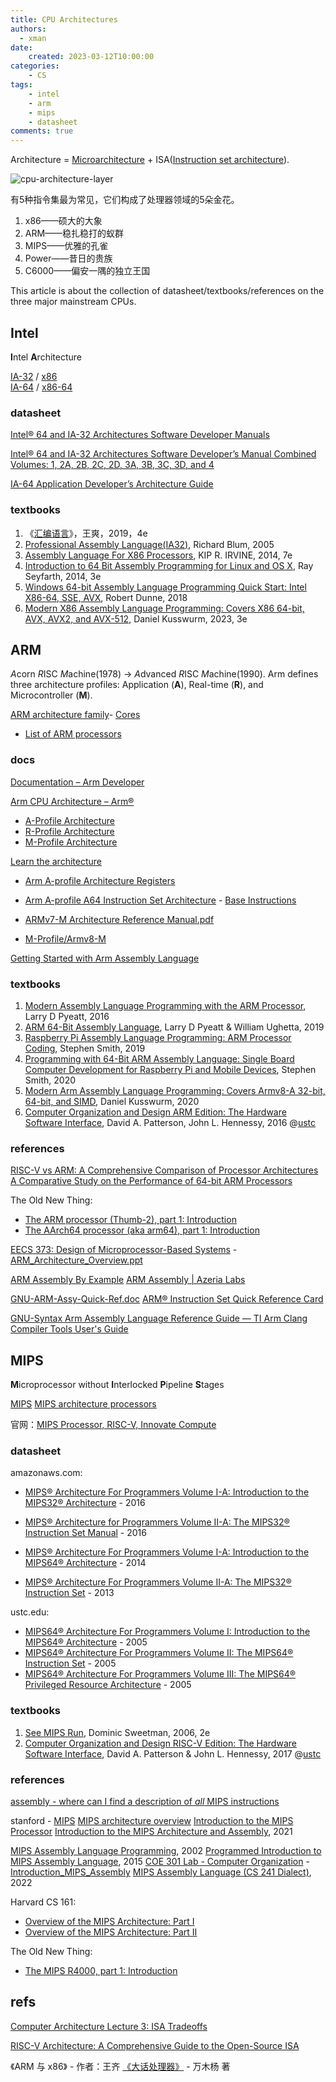 ```yaml
---
title: CPU Architectures
authors:
  - xman
date:
    created: 2023-03-12T10:00:00
categories:
    - CS
tags:
    - intel
    - arm
    - mips
    - datasheet
comments: true
---
```


Architecture = [Microarchitecture](https://en.wikipedia.org/wiki/Microarchitecture) + ISA([Instruction set architecture](https://en.wikipedia.org/wiki/Instruction_set_architecture)).

![cpu-architecture-layer](https://www.arm.com/-/media/global/Why%20Arm/architecture/cpu/architecture-layer-diagram-600.png)

有5种指令集最为常见，它们构成了处理器领域的5朵金花。

1. x86——硕大的大象
2. ARM——稳扎稳打的蚁群
3. MIPS——优雅的孔雀
4. Power——昔日的贵族
5. C6000——偏安一隅的独立王国

This article is about the collection of datasheet/textbooks/references on the three major mainstream CPUs.

<!-- more -->

## Intel

**I**ntel **A**rchitecture

[IA-32](https://en.wikipedia.org/wiki/IA-32) / [x86](https://en.wikipedia.org/wiki/X86)  
[IA-64](https://en.wikipedia.org/wiki/IA-64) / [x86-64](https://en.wikipedia.org/wiki/X86-64)  

### datasheet

[Intel® 64 and IA-32 Architectures Software Developer Manuals](https://www.intel.com/content/www/us/en/developer/articles/technical/intel-sdm.html)

[Intel® 64 and IA-32 Architectures Software Developer’s Manual Combined Volumes: 1, 2A, 2B, 2C, 2D, 3A, 3B, 3C, 3D, and 4](https://www.intel.com/content/www/us/en/content-details/782158/intel-64-and-ia-32-architectures-software-developer-s-manual-combined-volumes-1-2a-2b-2c-2d-3a-3b-3c-3d-and-4.html?wapkw=intel%2064%20and%20ia-32%20architectures%20software%20developer's%20manual&docid=782158)

[IA-64 Application Developer’s Architecture Guide](https://redirect.cs.umbc.edu/portal/help/architecture/ex_sum.pdf)

### textbooks

1. 《[汇编语言](https://item.jd.com/12841436.html)》，王爽，2019，4e
2. [Professional Assembly Language(IA32)](https://www.amazon.com/Professional-Assembly-Language-Richard-Blum/dp/0764579010), Richard Blum, 2005
3. [Assembly Language For X86 Processors](https://www.amazon.com/Assembly-Language-X86-Processors-Irvine/dp/9352869184), KIP R. IRVINE, 2014, 7e
4. [Introduction to 64 Bit Assembly Programming for Linux and OS X](https://www.amazon.com/Introduction-Bit-Assembly-Programming-Linux/dp/1484921909), Ray Seyfarth, 2014, 3e
5. [Windows 64-bit Assembly Language Programming Quick Start: Intel X86-64, SSE, AVX](https://www.amazon.com/Windows-64-bit-Assembly-Language-Programming/dp/0970112467), Robert Dunne, 2018
6. [Modern X86 Assembly Language Programming: Covers X86 64-bit, AVX, AVX2, and AVX-512](https://www.amazon.com/Modern-X86-Assembly-Language-Programming/dp/1484296028/), Daniel Kusswurm, 2023, 3e

## ARM

*A*corn *R*ISC *M*achine(1978) -> *A*dvanced *R*ISC *M*achine(1990).
Arm defines three architecture profiles: Application (**A**), Real-time (**R**), and Microcontroller (**M**).

[ARM architecture family](https://en.wikipedia.org/wiki/ARM_architecture_family)- [Cores](https://en.wikipedia.org/wiki/ARM_architecture#Cores)

- [List of ARM processors](https://en.wikipedia.org/wiki/List_of_ARM_processors)

### docs

[Documentation – Arm Developer](https://developer.arm.com/documentation/)

[Arm CPU Architecture – Arm®](https://www.arm.com/architecture/cpu)

- [A-Profile Architecture](https://developer.arm.com/Architectures/A-Profile%20Architecture)
- [R-Profile Architecture](https://developer.arm.com/Architectures/R-Profile%20Architecture)
- [M-Profile Architecture](https://developer.arm.com/Architectures/M-Profile%20Architecture)

[Learn the architecture](https://developer.arm.com/documentation/102404/0201/?lang=en)

- [Arm A-profile Architecture Registers](https://developer.arm.com/documentation/ddi0601/2024-03/?lang=en)
- [Arm A-profile A64 Instruction Set Architecture](https://developer.arm.com/documentation/ddi0602/2024-03/?lang=en) - [Base Instructions](https://developer.arm.com/documentation/ddi0602/2024-03/Base-Instructions)

- [ARMv7-M Architecture Reference Manual.pdf](https://developer.arm.com/documentation/ddi0403/ee/?lang=en)
- [M-Profile/Armv8-M](https://developer.arm.com/documentation/107656/0101/Introduction-to-Armv8-architecture-and-architecture-profiles)

[Getting Started with Arm Assembly Language](https://developer.arm.com/documentation/107829/0200)

### textbooks

1. [Modern Assembly Language Programming with the ARM Processor](https://www.amazon.com/Modern-Assembly-Language-Programming-Processor-ebook/dp/B01FENFCMS/), Larry D Pyeatt, 2016
2. [ARM 64-Bit Assembly Language](https://www.amazon.com/64-Bit-Assembly-Language-Larry-Pyeatt/dp/0128192216/), Larry D Pyeatt & William Ughetta, 2019
3. [Raspberry Pi Assembly Language Programming: ARM Processor Coding](https://www.amazon.com/Raspberry-Assembly-Language-Programming-Processor/dp/1484252861/), Stephen Smith, 2019
4. [Programming with 64-Bit ARM Assembly Language: Single Board Computer Development for Raspberry Pi and Mobile Devices](https://www.amazon.com/Programming-64-Bit-ARM-Assembly-Language/dp/1484258800/), Stephen Smith, 2020
5. [Modern Arm Assembly Language Programming: Covers Armv8-A 32-bit, 64-bit, and SIMD](https://www.amazon.com/Modern-Assembly-Language-Programming-Armv8/dp/1484262662/), Daniel Kusswurm, 2020
6. [Computer Organization and Design ARM Edition: The Hardware Software Interface](https://www.amazon.com/Computer-Organization-Design-ARM-Architecture/dp/0128017333), David A. Patterson, John L. Hennessy, 2016 @[ustc](http://home.ustc.edu.cn/~louwenqi/reference_books_tools/Computer%20Organization%20and%20Design%20ARM%20edition.pdf)

### references

[RISC-V vs ARM: A Comprehensive Comparison of Processor Architectures](https://www.wevolver.com/article/risc-v-vs-arm)
[A Comparative Study on the Performance of 64-bit ARM Processors](https://www.researchgate.net/publication/372114908_A_Comparative_Study_on_the_Performance_of_64-bit_ARM_Processors)

The Old New Thing:

- [The ARM processor (Thumb-2), part 1: Introduction](https://devblogs.microsoft.com/oldnewthing/20210531-00/?p=105265)
- [The AArch64 processor (aka arm64), part 1: Introduction](https://devblogs.microsoft.com/oldnewthing/20220726-00/?p=106898)

[EECS 373: Design of Microprocessor-Based Systems](https://people.eecs.berkeley.edu/~prabal/teaching/eecs373-f10/index.html) - [ARM_Architecture_Overview.ppt](https://web.eecs.umich.edu/~prabal/teaching/eecs373-f10/readings/ARM_Architecture_Overview.pdf)

[ARM Assembly By Example](https://armasm.com/)
[ARM Assembly | Azeria Labs](https://azeria-labs.com/writing-arm-assembly-part-1/)

[GNU-ARM-Assy-Quick-Ref.doc](https://www.ic.unicamp.br/~celio/mc404-2014/docs/gnu-arm-directives.pdf)
[ARM® Instruction Set Quick Reference Card](https://pages.cs.wisc.edu/~markhill/restricted/arm_isa_quick_reference.pdf)

[GNU-Syntax Arm Assembly Language Reference Guide — TI Arm Clang Compiler Tools User's Guide](https://software-dl.ti.com/codegen/docs/tiarmclang/compiler_tools_user_guide/gnu_syntax_arm_asm_language/index.html)

## MIPS

**M**icroprocessor without **I**nterlocked **P**ipeline **S**tages

[MIPS](https://en.wikipedia.org/wiki/MIPS_architecture)
[MIPS architecture processors](https://en.wikipedia.org/wiki/MIPS_architecture_processors)

官网：[MIPS Processor, RISC-V, Innovate Compute](https://mips.com/)

### datasheet

amazonaws.com:

- [MIPS® Architecture For Programmers Volume I-A: Introduction to the MIPS32® Architecture](https://s3-eu-west-1.amazonaws.com/downloads-mips/documents/MD00082-2B-MIPS32INT-AFP-06.01.pdf) - 2016
- [MIPS® Architecture for Programmers Volume II-A: The MIPS32® Instruction Set Manual](https://s3-eu-west-1.amazonaws.com/downloads-mips/documents/MD00086-2B-MIPS32BIS-AFP-6.06.pdf) - 2016

- [MIPS® Architecture For Programmers Volume I-A: Introduction to the MIPS64® Architecture](https://s3-eu-west-1.amazonaws.com/downloads-mips/documents/MD00083-2B-MIPS64INT-AFP-06.01.pdf) - 2014
- [MIPS® Architecture For Programmers Volume II-A: The MIPS32® Instruction Set](https://s3-eu-west-1.amazonaws.com/downloads-mips/documents/MD00086-2B-MIPS32BIS-AFP-05.04.pdf) - 2013

ustc.edu:

- [MIPS64® Architecture For Programmers Volume I: Introduction to the MIPS64® Architecture](https://scc.ustc.edu.cn/_upload/article/files/c6/06/45556c084631b2855f0022175eaf/W020100308600768363997.pdf) - 2005
- [MIPS64® Architecture For Programmers Volume II: The MIPS64® Instruction Set](https://scc.ustc.edu.cn/zlsc/lxwycj/200910/W020100308600769158777.pdf) - 2005
- [MIPS64® Architecture For Programmers Volume III: The MIPS64® Privileged Resource Architecture](https://scc.ustc.edu.cn/zlsc/lxwycj/200910/W020100308600770617815.pdf) - 2005

### textbooks

1. [See MIPS Run](https://www.amazon.com/Morgan-Kaufmann-Computer-Architecture-Design/dp/0120884216), Dominic Sweetman, 2006, 2e
2. [Computer Organization and Design RISC-V Edition: The Hardware Software Interface](https://www.amazon.com/Computer-Organization-Design-RISC-V-Architecture/dp/0128122757), David A. Patterson & John L. Hennessy, 2017 @[ustc](http://home.ustc.edu.cn/~louwenqi/reference_books_tools/Computer%20Organization%20and%20Design%20RISC-V%20edition.pdf)

### references

[assembly - where can I find a description of *all* MIPS instructions](https://stackoverflow.com/questions/135896/where-can-i-find-a-description-of-all-mips-instructions)

stanford - [MIPS](https://cs.stanford.edu/people/eroberts/courses/soco/projects/risc/mips/index.html)
[MIPS architecture overview](https://tams.informatik.uni-hamburg.de/applets/hades/webdemos/mips.html)
[Introduction to the MIPS Processor](https://www.scss.tcd.ie/Jeremy.Jones/vivio%205.1/dlx/printable.htm)
[Introduction to the MIPS Architecture and Assembly](https://cs.gordon.edu/courses/cs311/lectures-2021/Introduction%20to%20MIPS.pdf), 2021

[MIPS Assembly Language Programming](https://www.cs.csub.edu/~eddie/cmps2240/doc/britton-mips-text.pdf), 2002
[Programmed Introduction to MIPS Assembly Language](https://chortle.ccsu.edu/AssemblyTutorial/index.html), 2015
[COE 301 Lab - Computer Organization](https://faculty.kfupm.edu.sa/COE/aimane/coe301/lab/) - [Introduction_MIPS_Assembly](https://faculty.kfupm.edu.sa/COE/aimane/coe301/lab/COE301_Lab_2_Introduction_MIPS_Assembly.pdf)
[MIPS Assembly Language (CS 241 Dialect)](https://student.cs.uwaterloo.ca/~cs241/mips/mipsasm.html), 2022

Harvard CS 161:

- [Overview of the MIPS Architecture: Part I](https://www.eecs.harvard.edu/~cs161/notes/mips-part-I.pdf)
- [Overview of the MIPS Architecture: Part II](https://www.eecs.harvard.edu/~cs161/notes/mips-part-II.pdf)

The Old New Thing:

- [The MIPS R4000, part 1: Introduction](https://devblogs.microsoft.com/oldnewthing/20180402-00/?p=98415)

## refs

[Computer Architecture Lecture 3: ISA Tradeoffs](https://course.ece.cmu.edu/~ece447/s15/lib/exe/fetch.php?media=onur-447-spring15-lecture3-isa-tradeoffs-afterlecture.pdf)

[RISC-V Architecture: A Comprehensive Guide to the Open-Source ISA](https://www.wevolver.com/article/risc-v-architecture)

《ARM 与 x86》 - 作者：王齐
[《大话处理器》](http://blog.csdn.net/muxiqingyang/article/details/6627096) - 万木杨 著
